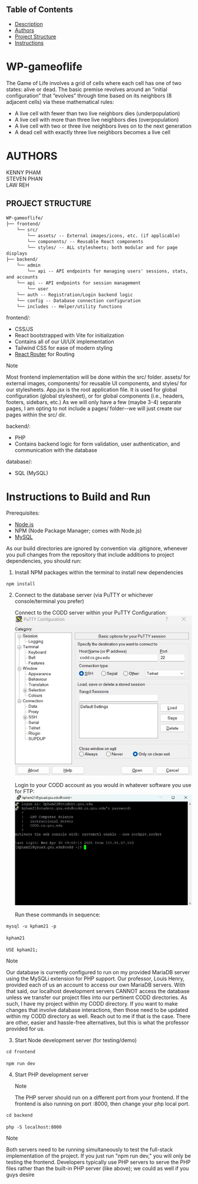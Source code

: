 ## Table of Contents

- [Description](#wp-gameoflife)
- [Authors](#authors)
- [Project Structure](#project-structure)
- [Instructions](#instructions-to-build-and-run)

# WP-gameoflife

The Game of Life involves a grid of cells where each cell has one of two states: alive or dead. The basic premise revolves around an “initial configuration” that “evolves” through time based on its neighbors (8 adjacent cells) via these mathematical rules:

- A live cell with fewer than two live neighbors dies (underpopulation)
- A live cell with more than three live neighbors dies (overpopulation)
- A live cell with two or three live neighbors lives on to the next generation
- A dead cell with exactly three live neighbors becomes a live cell

# AUTHORS

KENNY PHAM  
STEVEN PHAN  
LAW REH

## PROJECT STRUCTURE

```
WP-gameoflife/
├── frontend/
    └── src/
        └── assets/ -- External images/icons, etc. (if applicable)
        └── components/ -- Reusable React components
        └── styles/ -- ALL stylesheets; both modular and for page displays
├── backend/
    └── admin
        └── api -- API endpoints for managing users' sessions, stats, and accounts
    └── api -- API endpoints for session management
        └── user
    └── auth -- Registration/Login backend logic
    └── config -- Database connection configuration
    └── includes -- Helper/utility functions
```

frontend/:

- CSS/JS
- React bootstrapped with Vite for initialization
- Contains all of our UI/UX implementation
- Tailwind CSS for ease of modern styling
- [React Router](https://reactrouter.com/6.29.0/start/overview) for Routing

> [!NOTE]
> Most frontend implementation will be done within the src/ folder. assets/ for external images, components/ for reusable UI components, and styles/ for our stylesheets.
> App.jsx is the root application file. It is used for global configuration (global stylesheet), or for global components (i.e., headers, footers, sidebars, etc.)
> As we will only have a few (maybe 3-4) separate pages, I am opting to not include a pages/ folder--we will just create our pages within the src/ dir.

backend/:

- PHP
- Contains backend logic for form validation, user authentication, and communication with the database

database/:

- SQL (MySQL)

# Instructions to Build and Run

Prerequisites:

- [Node.js](https://docs.npmjs.com/cli/v11/configuring-npm/install)
- NPM (Node Package Manager; comes with Node.js)
- [MySQL](https://dev.mysql.com/downloads/installer/)

As our build directories are ignored by convention via .gitignore, whenever you pull changes from the repository that include additions to project dependencies, you should run:

1. Install NPM packages within the terminal to install new dependencies

```
npm install
```

2. Connect to the database server (via PuTTY or whichever console/terminal you prefer)

   Connect to the CODD server within your PuTTY Configuration:
   <img src="frontend/src/assets/PuTTY_Config.jpg"/>

   Login to your CODD account as you would in whatever software you use for FTP:
   <img src="frontend/src/assets/CODD_Login.jpg"/>

   Run these commands in sequence:

```
mysql -u kpham21 -p

kpham21

USE kpham21;
```

> [!NOTE]
> Our database is currently configured to run on my provided MariaDB server using the MySQLi extension for PHP support. Our professor, Louis Henry, provided each of us an account to access our own MariaDB servers. With that said, our localhost development servers CANNOT access the database unless we transfer our project files into our pertinent CODD directories. As such, I have my project within my CODD directory. If you want to make changes that involve database interactions, then those need to be updated within my CODD directory as well. Reach out to me if that is the case. There are other, easier and hassle-free alternatives, but this is what the professor provided for us.

3. Start Node development server (for testing/demo)

```
cd frontend

npm run dev
```

4. Start PHP development server
   > [!NOTE]
   > The PHP server should run on a different port from your frontend. If the frontend is also running on port :8000, then change your php local port.

```
cd backend

php -S localhost:8000
```

> [!NOTE]
> Both servers need to be running simultaneously to test the full-stack implementation of the project. If you just run "npm run dev," you will only be testing the frontend.
> Developers typically use PHP servers to serve the PHP files rather than the built-in PHP server (like above); we could as well if you guys desire
